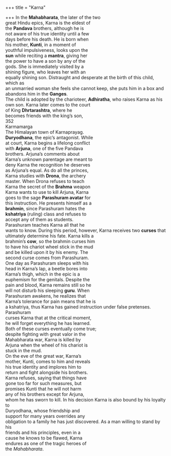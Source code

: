 +++
title = "Karna"

+++
In the **Mahabharata**, the later of the two  
great Hindu epics, Karna is the eldest of  
the **Pandava** brothers, although he is  
not aware of his true identity until a few  
days before his death. He is born when  
his mother, **Kunti**, in a moment of  
youthful impulsiveness, looks upon the  
**sun** while reciting a **mantra**, giving her  
the power to have a son by any of the  
gods. She is immediately visited by a  
shining figure, who leaves her with an  
equally shining son. Distraught and desperate at the birth of this child, which as  
an unmarried woman she feels she cannot keep, she puts him in a box and  
abandons him in the **Ganges**.  
The child is adopted by the charioteer, **Adhiratha**, who raises Karna as his  
own son. Karna later comes to the court  
of King **Dhrtarashtra**, where he  
becomes friends with the king’s son,  
352  
Karmamarga  
The Himalayan town of Karnaprayag.  
**Duryodhana**, the epic’s antagonist. While  
at court, Karna begins a lifelong conflict  
with **Arjuna**, one of the five Pandava  
brothers. Arjuna’s comments about  
Karna’s unknown parentage are meant to  
deny Karna the recognition he deserves  
as Arjuna’s equal. As do all the princes,  
Karna studies with **Drona**, the archery  
master. When Drona refuses to teach  
Karna the secret of the **Brahma** weapon  
Karna wants to use to kill Arjuna, Karna  
goes to the sage **Parashuram avatar** for  
this instruction. He presents himself as a  
**brahmin**, since Parashuram hates the  
**kshatriya** (ruling) class and refuses to  
accept any of them as students.  
Parashuram teaches Karna all that he  
wants to know. During this period, however, Karna receives two **curses** that ultimately determine his fate. Karna kills a  
brahmin’s **cow**, so the brahmin curses him  
to have his chariot wheel stick in the mud  
and be killed upon it by his enemy. The  
second curse comes from Parashuram.  
One day as Parashuram sleeps with his  
head in Karna’s lap, a beetle bores into  
Karna’s thigh, which in the epic is a  
euphemism for the genitals. Despite the  
pain and blood, Karna remains still so he  
will not disturb his sleeping **guru**. When  
Parashuram awakens, he realizes that  
Karna’s tolerance for pain means that he is  
a kshatriya, thus Karna has gained instruction under false pretenses. Parashuram  
curses Karna that at the critical moment,  
he will forget everything he has learned.  
Both of these curses eventually come true;  
despite fighting with great valor in the  
Mahabharata war, Karna is killed by  
Arjuna when the wheel of his chariot is  
stuck in the mud.  
On the eve of the great war, Karna’s  
mother, Kunti, comes to him and reveals  
his true identity and implores him to  
return and fight alongside his brothers.  
Karna refuses, saying that things have  
gone too far for such measures, but  
promises Kunti that he will not harm  
any of his brothers except for Arjuna,  
whom he has sworn to kill. In his decision Karna is also bound by his loyalty to  
Duryodhana, whose friendship and  
support for many years overrides any  
obligation to a family he has just discovered. As a man willing to stand by his  
friends and his principles, even in a  
cause he knows to be flawed, Karna  
endures as one of the tragic heroes of  
the *Mahabharata*.